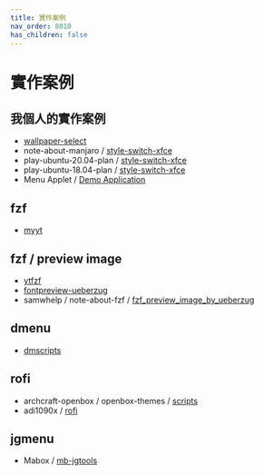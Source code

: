 ```yaml
---
title: 實作案例
nav_order: 8010
has_children: false
---
```



# 實作案例


## 我個人的實作案例

* [wallpaper-select](https://samwhelp.github.io/note-about-fzf/read/project/wallpaper-select/)
* note-about-manjaro / [style-switch-xfce](https://github.com/samwhelp/note-about-manjaro/tree/gh-pages/_demo/project/style-xfce/style-switch)
* play-ubuntu-20.04-plan / [style-switch-xfce](https://github.com/samwhelp/play-ubuntu-20.04-plan/tree/master/project/style-xfce/style-switch)
* play-ubuntu-18.04-plan / [style-switch-xfce](https://github.com/samwhelp/play-ubuntu-18.04-plan/tree/master/project/style-tool/xfce/style-switch)
* Menu Applet / [Demo Application](https://samwhelp.github.io/note-about-menu-applet/read/start/demo-application.html)


## fzf

* [myyt](https://github.com/Bugswriter/myyt/)


## fzf / preview image

* [ytfzf](https://github.com/pystardust/ytfzf/blob/master/ytfzf)
* [fontpreview-ueberzug](https://github.com/xlucn/fontpreview-ueberzug/blob/master/fontpreview-ueberzug)
* samwhelp / note-about-fzf / [fzf_preview_image_by_ueberzug](https://github.com/samwhelp/note-about-fzf/tree/gh-pages/_demo/start/preview/image_by_ueberzug)


## dmenu

* [dmscripts](https://gitlab.com/dwt1/dmscripts)


## rofi

* archcraft-openbox / openbox-themes / [scripts](https://github.com/archcraft-os/archcraft-openbox/tree/main/files/openbox-themes/scripts)
* adi1090x / [rofi](https://github.com/adi1090x/rofi)


## jgmenu

* Mabox / [mb-jgtools](https://git.maboxlinux.org/Mabox/mb-jgtools)
